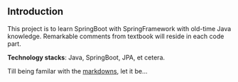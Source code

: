 ## Introduction
This project is to learn SpringBoot with SpringFramework with old-time Java knowledge.
Remarkable comments from textbook will reside in each code part.

<b>Technology stacks</b>: Java, SpringBoot, JPA, et cetera.

Till being familar with the [markdowns](https://www.jetbrains.com/help/idea/markdown.html#f19a1cc2), let it be...

